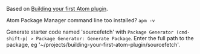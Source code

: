 Based on [Building your first Atom plugin](https://github.com/blog/2231-building-your-first-atom-plugin).

Atom Package Manager command line too installed? `apm -v`

Generate starter code named 'sourcefetch' with `Package Generator (cmd-shift-p) > Package Generator: Generate Package`. Enter the full path to the package, eg '~/projects/building-your-first-atom-plugin/sourcefetch'.
